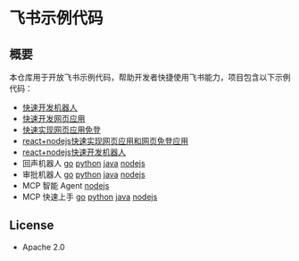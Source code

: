 # 飞书示例代码

## 概要
本仓库用于开放飞书示例代码，帮助开发者快捷使用飞书能力，项目包含以下示例代码：
- [快速开发机器人](robot_quick_start/python/README.zh.md)
- [快速开发网页应用](web_app_with_jssdk/python/README.zh.md)
- [快速实现网页应用免登](web_app_with_auth/python/README.zh.md)
- [react+nodejs快速实现网页应用和网页免登应用](react_and_nodejs/web_app/README.zh.md)
- [react+nodejs快速开发机器人](react_and_nodejs/robot/README.zh.md)
- 回声机器人 [go](echo_robot/go/README.md) [python](echo_robot/python/README.md) [java](echo_robot/java/README.md) [nodejs](echo_robot/nodejs/README.md)
- 审批机器人 [go](interactive_bot/go/README.md) [python](interactive_bot/python/README.md) [java](interactive_bot/java/README.md) [nodejs](interactive_bot/nodejs/README.md)
- MCP 智能 Agent [nodejs](mcp_larkbot_demo/nodejs/README.md)
- MCP 快速上手 [go](mcp_quick_demo/go/README.md) [python](mcp_quick_demo/python/README.md) [java](mcp_quick_demo/java/README.md) [nodejs](mcp_quick_demo/nodejs/README.md)

## License
- Apache 2.0